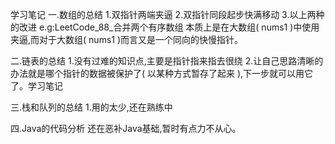 学习笔记
一.数组的总结
    1.双指针两端夹逼
    2.双指针同段起步快满移动
    3.以上两种的改进
        e.g:LeetCode_88_合并两个有序数组
                本质上是在大数组( nums1 )中使用夹逼,而对于大数组( nums1 )而言又是一个同向的快慢指针。

二.链表的总结
    1.没有过难的知识点,主要是指针指来指去很绕
    2.让自己思路清晰的办法就是哪个指针的数据被保护了( 以某种方式暂存了起来 ),下一步就可以用它了。学习笔记

三.栈和队列的总结
        1.用的太少,还在熟练中

四.Java的代码分析
    还在恶补Java基础,暂时有点力不从心。
